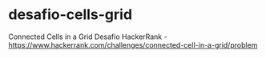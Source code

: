# desafio-cells-grid
Connected Cells in a Grid
Desafio HackerRank - https://www.hackerrank.com/challenges/connected-cell-in-a-grid/problem
